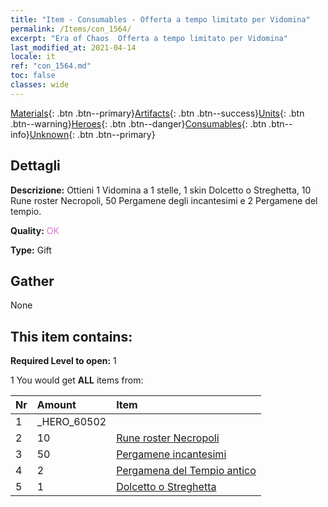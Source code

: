 ```yaml
---
title: "Item - Consumables - Offerta a tempo limitato per Vidomina"
permalink: /Items/con_1564/
excerpt: "Era of Chaos  Offerta a tempo limitato per Vidomina"
last_modified_at: 2021-04-14
locale: it
ref: "con_1564.md"
toc: false
classes: wide
---
```

 [Materials](/it/Items/){: .btn .btn--primary}[Artifacts](/it/Items/Artifacts/){: .btn .btn--success}[Units](/it/Items/Units/){: .btn .btn--warning}[Heroes](/it/Items/Heroes/){: .btn .btn--danger}[Consumables](/it/Items/Consumables/){: .btn .btn--info}[Unknown](/it/Items/Unknown/){: .btn .btn--primary}

## Dettagli
 **Descrizione:** Ottieni 1 Vidomina a 1 stelle, 1 skin Dolcetto o Streghetta, 10 Rune roster Necropoli, 50 Pergamene degli incantesimi e 2 Pergamene del tempio.

 **Quality:** <span style="color: #DA70D6">OK</span>

 **Type:** Gift

## Gather

  None

## This item contains:

 **Required Level to open:** 1

 1 You would get **ALL** items  from:

  | Nr | Amount |     Item    |
  |:---|:-------|:------------|
  | 1 | _HERO_60502 | 
  | 2 | 10 | [Rune roster Necropoli](/it/Items/con_755/) | 
  | 3 | 50 | [Pergamene incantesimi](/it/Items/con_694/) | 
  | 4 | 2 | [Pergamena del Tempio antico](/it/Items/con_697/) | 
  | 5 | 1 | [Dolcetto o Streghetta](/it/Items/con_1053/) | 
